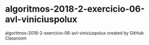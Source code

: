 # algoritmos-2018-2-exercicio-06-avl-viniciuspolux
algoritmos-2018-2-exercicio-06-avl-viniciuspolux created by GitHub Classroom
